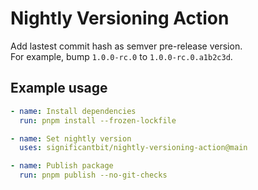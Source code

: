 # Nightly Versioning Action
Add lastest commit hash as semver pre-release version.<br>
For example, bump `1.0.0-rc.0` to `1.0.0-rc.0.a1b2c3d`.

## Example usage

```yaml
- name: Install dependencies
  run: pnpm install --frozen-lockfile

- name: Set nightly version
  uses: significantbit/nightly-versioning-action@main

- name: Publish package
  run: pnpm publish --no-git-checks
```